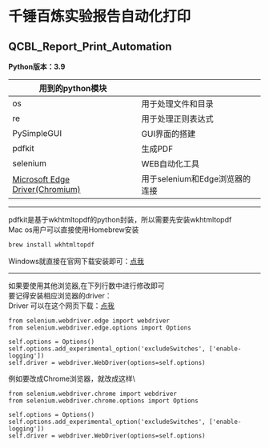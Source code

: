 千锤百炼实验报告自动化打印
=================
## QCBL_Report_Print_Automation

**Python版本：3.9**

| 用到的python模块                       |                       |
|-----------------------------------|:----------------------| 
| os                                | 用于处理文件和目录             |  
| re                                | 用于处理正则表达式             | 
| PySimpleGUI                       | GUI界面的搭建              |
| pdfkit                            | 生成PDF                 |
| selenium                          | WEB自动化工具              |
| [Microsoft Edge Driver(Chromium)](https://developer.microsoft.com/zh-cn/microsoft-edge/tools/webdriver/)| 用于selenium和Edge浏览器的连接 |

------------

pdfkit是基于wkhtmltopdf的python封装，所以需要先安装wkhtmltopdf\
Mac os用户可以直接使用Homebrew安装
```Zsh
brew install wkhtmltopdf
```
Windows就直接在官网下载安装即可：[点我](https://wkhtmltopdf.org/downloads.html)

---------

如果要使用其他浏览器,在下列行数中进行修改即可\
要记得安装相应浏览器的driver：\
Driver 可以在这个网页下载：[点我](https://liushilive.github.io/github_selenium_drivers/index.html)
```Python3
from selenium.webdriver.edge import webdriver
from selenium.webdriver.edge.options import Options
```

```Python3
self.options = Options()
self.options.add_experimental_option('excludeSwitches', ['enable-logging'])
self.driver = webdriver.WebDriver(options=self.options)
```
例如要改成Chrome浏览器，就改成这样\
```Python3
from selenium.webdriver.chrome import webdriver
from selenium.webdriver.chrome.options import Options
```

```Python3
self.options = Options()
self.options.add_experimental_option('excludeSwitches', ['enable-logging'])
self.driver = webdriver.WebDriver(options=self.options)
```